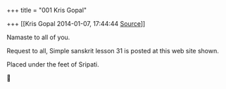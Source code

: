 +++
title = "001 Kris Gopal"

+++
[[Kris Gopal	2014-01-07, 17:44:44 [Source](https://groups.google.com/g/samskrita/c/8Fd-8tex2tg)]]



Namaste to all of you.

Request to all, Simple sanskrit lesson 31 is posted at this web site shown.

Placed under the feet of Sripati.



